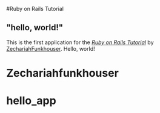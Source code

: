 #Ruby on Rails Tutorial

## "hello, world!"

This is the first application for the [*Ruby on Rails Tutorial*](https://www.railstutorial.org/) by [ZechariahFunkhouser](https://www.zechariahfunkhouser.com/). Hello, world!
# Zechariahfunkhouser

# hello_app

